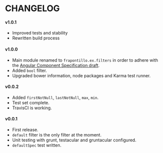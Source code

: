 CHANGELOG
=========

#### v1.0.1

- Improved tests and stability
- Rewritten build process

#### v1.0.0

- Main module renamed to `frapontillo.ex.filters` in order to adhere with the [Angular Component Specification draft](https://github.com/PascalPrecht/angular-component-spec).
- Added `bool` filter.
- Upgraded bower information, node packages and Karma test runner.

#### v0.0.2

- Added `firstNotNull`, `lastNotNull`, `max`, `min`.
- Test set complete.
- TravisCI is working.

#### v0.0.1

- First release.
- `default` filter is the only filter at the moment.
- Unit testing with grunt, testacular and gruntacular configured.
- `defaultSpec` test written.